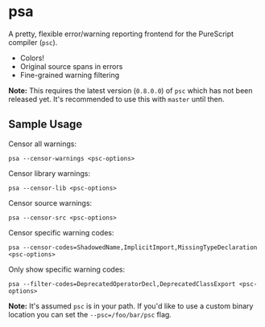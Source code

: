 psa
===

A pretty, flexible error/warning reporting frontend for the PureScript compiler
(`psc`).

* Colors!
* Original source spans in errors
* Fine-grained warning filtering

**Note:** This requires the latest version (`0.8.0.0`) of `psc` which has not
been released yet. It's recommended to use this with `master` until then.

Sample Usage
------------

Censor all warnings:
```
psa --censor-warnings <psc-options>
```

Censor library warnings:
```
psa --censor-lib <psc-options>
```

Censor source warnings:
```
psa --censor-src <psc-options>
```

Censor specific warning codes:
```
psa --censor-codes=ShadowedName,ImplicitImport,MissingTypeDeclaration <psc-options>
```

Only show specific warning codes:
```
psa --filter-codes=DeprecatedOperatorDecl,DeprecatedClassExport <psc-options>
```

**Note:** It's assumed `psc` is in your path. If you'd like to use a custom
binary location you can set the `--psc=/foo/bar/psc` flag.
